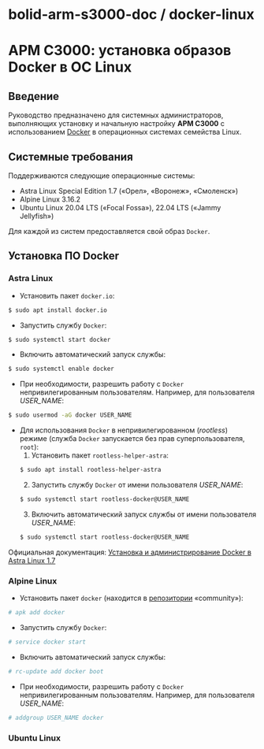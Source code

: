 # bolid-arm-s3000-doc / docker-linux

# АРМ С3000: установка образов Docker в ОС Linux



## Введение
Руководство предназначено для системных администраторов,
выполняющих установку и начальную настройку **АРМ С3000**
с использованием [Docker](https://www.docker.io)
в операционных системах семейства Linux.



## Системные требования
Поддерживаются следующие операционные системы:
- Astra Linux Special Edition 1.7 («Орел», «Воронеж», «Смоленск»)
- Alpine Linux 3.16.2
- Ubuntu Linux 20.04 LTS («Focal Fossa»), 22.04 LTS («Jammy Jellyfish»)

Для каждой из систем предоставляется свой образ `Docker`.



## Установка ПО Docker

### Astra Linux

* Установить пакет `docker.io`:
```sh
$ sudo apt install docker.io
```

* Запустить службу `Docker`:
```sh
$ sudo systemctl start docker
```

* Включить автоматический запуск службы:
```sh
$ sudo systemctl enable docker
```

* При необходимости, разрешить работу с `Docker` непривилегированным
пользователям. Например, для пользователя *USER_NAME*:
```sh
$ sudo usermod -aG docker USER_NAME
```

* Для использования `Docker` в непривилегированном (*rootless*) режиме
(служба `Docker` запускается без прав суперпользователя, `root`):
    1. Установить пакет `rootless-helper-astra`:
    ```sh
    $ sudo apt install rootless-helper-astra
    ```
    2. Запустить службу `Docker` от имени пользователя *USER_NAME*:
    ```sh
    $ sudo systemctl start rootless-docker@USER_NAME
    ```
    3. Включить автоматический запуск службы от имени пользователя *USER_NAME*:
    ```sh
    $ sudo systemctl start rootless-docker@USER_NAME
    ```

Официальная документация:
[Установка и администрирование Docker в Astra Linux 1.7](https://wiki.astralinux.ru/pages/viewpage.action?pageId=158601444)


### Alpine Linux

* Установить пакет `docker` (находится в [репозитории](https://wiki.alpinelinux.org/wiki/Repositories) «community»):
```sh
# apk add docker
```

* Запустить службу `Docker`:
```sh
# service docker start
```

* Включить автоматический запуск службы:
```sh
# rc-update add docker boot
```

* При необходимости, разрешить работу с `Docker` непривилегированным
пользователям. Например, для пользователя *USER_NAME*:
```sh
# addgroup USER_NAME docker
```

### Ubuntu Linux

